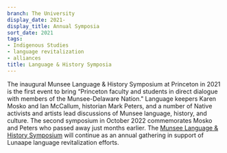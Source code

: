 ```yaml
---
branch: The University
display_date: 2021-
display_title: Annual Symposia
sort_date: 2021
tags:
- Indigenous Studies
- language revitalization
- alliances
title: Language & History Symposia
---
```


The inaugural Munsee Language & History Symposium at Princeton in 2021 is the first event to bring “Princeton faculty and students in direct dialogue with members of the Munsee-Delaware Nation." Language keepers Karen Mosko and Ian McCallum, historian Mark Peters, and a number of Native activists and artists lead discussions of Munsee language, history, and culture. The second symposium in October 2022 commemorates Mosko and Peters who passed away just months earlier. The [Munsee Language & History Symposium](https://effroncenter.princeton.edu/events/2021/munsee-language-symposium) will continue as an annual gathering in support of Lunaape language revitalization efforts. 
